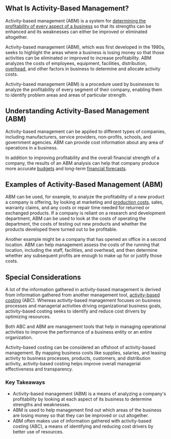 ## What Is Activity-Based Management?

Activity-based management (ABM) is a system for [determining the profitability of every aspect of a business](https://www.investopedia.com/articles/investing/061916/what-best-measure-companys-financial-health.asp) so that its strengths can be enhanced and its weaknesses can either be improved or eliminated altogether.

Activity-based management (ABM), which was first developed in the 1980s, seeks to highlight the areas where a business is losing money so that those activities can be eliminated or improved to increase profitability. ABM analyzes the costs of employees, equipment, facilities, distribution, [overhead](https://www.investopedia.com/terms/o/overhead.asp), and other factors in business to determine and allocate activity costs.

Activity-based management (ABM) is a procedure used by businesses to analyze the profitability of every segment of their company, enabling them to identify problem areas and areas of particular strength.

## Understanding Activity-Based Management (ABM)

Activity-based management can be applied to different types of companies, including manufacturers, service providers, non-profits, schools, and government agencies. ABM can provide cost information about any area of operations in a business.

In addition to improving profitability and the overall financial strength of a company, the results of an ABM analysis can help that company produce more accurate [budgets](https://www.investopedia.com/terms/b/budget.asp) and long-term [financial forecasts](https://www.investopedia.com/articles/financial-theory/11/basics-business-forcasting.asp).

## Examples of Activity-Based Management (ABM)

ABM can be used, for example, to analyze the profitability of a new product a company is offering, by looking at marketing and [production costs](https://www.investopedia.com/terms/p/production-cost.asp), sales, warranty claims, and any costs or repair time needed for returned or exchanged products. If a company is reliant on a research and development department, ABM can be used to look at the costs of operating the department, the costs of testing out new products and whether the products developed there turned out to be profitable.

Another example might be a company that has opened an office in a second location. ABM can help management assess the costs of the running that location, including the staff, facilities, and overhead, and then determine whether any subsequent profits are enough to make up for or justify those costs.

## Special Considerations

A lot of the information gathered in activity-based management is derived from information gathered from another management tool, [activity-based costing](https://www.investopedia.com/terms/a/abc.asp) (ABC). Whereas activity-based management focuses on business processes and managerial activities driving organizational business goals, activity-based costing seeks to identify and reduce cost drivers by optimizing resources.

Both ABC and ABM are management tools that help in managing operational activities to improve the performance of a business entity or an entire organization.

Activity-based costing can be considered an offshoot of activity-based management. By mapping business costs like supplies, salaries, and leasing activity to business processes, products, customers, and distribution activity, activity-based costing helps improve overall managerial effectiveness and transparency.

### Key Takeaways

-   Activity-based management (ABM) is a means of analyzing a company's profitability by looking at each aspect of its business to determine strengths and weaknesses.
-   ABM is used to help management find out which areas of the business are losing money so that they can be improved or cut altogether.
-   ABM often makes use of information gathered with activity-based costing (ABC), a means of identifying and reducing cost drivers by better use of resources.